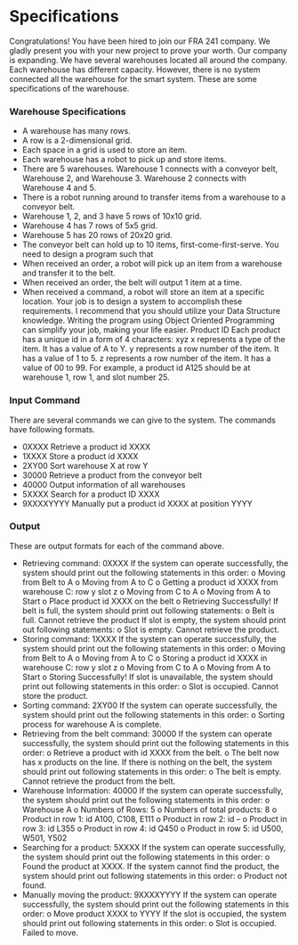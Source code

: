 # Specifications

Congratulations! You have been hired to join our FRA 241 company. We gladly present you
with your new project to prove your worth. Our company is expanding. We have several
warehouses located all around the company. Each warehouse has different capacity. However,
there is no system connected all the warehouse for the smart system. These are some
specifications of the warehouse.
### Warehouse Specifications
  - A warehouse has many rows.
  - A row is a 2-dimensional grid.
  - Each space in a grid is used to store an item.
  - Each warehouse has a robot to pick up and store items.
  - There are 5 warehouses. Warehouse 1 connects with a conveyor belt, Warehouse 2, and
    Warehouse 3. Warehouse 2 connects with Warehouse 4 and 5.
  - There is a robot running around to transfer items from a warehouse to a conveyor belt.
  - Warehouse 1, 2, and 3 have 5 rows of 10x10 grid.
  - Warehouse 4 has 7 rows of 5x5 grid.
  - Warehouse 5 has 20 rows of 20x20 grid.
  - The conveyor belt can hold up to 10 items, first-come-first-serve.
    You need to design a program such that
  - When received an order, a robot will pick up an item from a warehouse and transfer it
    to the belt.
  - When received an order, the belt will output 1 item at a time.
  - When received a command, a robot will store an item at a specific location.
Your job is to design a system to accomplish these requirements. I recommend that you should
utilize your Data Structure knowledge. Writing the program using Object Oriented
Programming can simplify your job, making your life easier.
Product ID
Each product has a unique id in a form of 4 characters: xyz
x represents a type of the item. It has a value of A to Y.
y represents a row number of the item. It has a value of 1 to 5.
z represents a row number of the item. It has a value of 00 to 99.
For example, a product id A125 should be at warehouse 1, row 1, and slot number 25.
### Input Command
There are several commands we can give to the system. The commands have following
formats.
- 0XXXX Retrieve a product id XXXX
- 1XXXX Store a product id XXXX
- 2XY00 Sort warehouse X at row Y
- 30000 Retrieve a product from the conveyor belt
- 40000 Output information of all warehouses
- 5XXXX Search for a product ID XXXX
- 9XXXXYYYY Manually put a product id XXXX at position YYYY
### Output
These are output formats for each of the command above.
- Retrieving command: 0XXXX
If the system can operate successfully, the system should print out the following
statements in this order:
  o Moving from Belt to A
  o Moving from A to C
  o Getting a product id XXXX from warehouse C: row y slot z
  o Moving from C to A
  o Moving from A to Start
  o Place product id XXXX on the belt
  o Retrieving Successfully!
If belt is full, the system should print out following statements:
  o Belt is full. Cannot retrieve the product
If slot is empty, the system should print out following statements:
  o Slot is empty. Cannot retrieve the product.
- Storing command: 1XXXX
If the system can operate successfully, the system should print out the following
statements in this order:
  o Moving from Belt to A
  o Moving from A to C
  o Storing a product id XXXX in warehouse C: row y slot z
  o Moving from C to A
  o Moving from A to Start
  o Storing Successfully!
If slot is unavailable, the system should print out following statements in this order:
  o Slot is occupied. Cannot store the product.
- Sorting command: 2XY00
If the system can operate successfully, the system should print out the following
statements in this order:
  o Sorting process for warehouse A is complete.
- Retrieving from the belt command: 30000
If the system can operate successfully, the system should print out the following
statements in this order:
o Retrieve a product with id XXXX from the belt.
o The belt now has x products on the line.
If there is nothing on the belt, the system should print out following statements in this
order:
o The belt is empty. Cannot retrieve the product from the belt.
- Warehouse Information: 40000
If the system can operate successfully, the system should print out the following
statements in this order:
o Warehouse A
o Numbers of Rows: 5
o Numbers of total products: 8
o Product in row 1: id A100, C108, E111
o Product in row 2: id –
o Product in row 3: id L355
o Product in row 4: id Q450
o Product in row 5: id U500, W501, Y502
- Searching for a product: 5XXXX
If the system can operate successfully, the system should print out the following
statements in this order:
o Found the product at XXXX.
If the system cannot find the product, the system should print out following statements
in this order:
o Product not found.
- Manually moving the product: 9XXXXYYYY
If the system can operate successfully, the system should print out the following
statements in this order:
o Move product XXXX to YYYY
If the slot is occupied, the system should print out following statements in this order:
o Slot is occupied. Failed to move.
